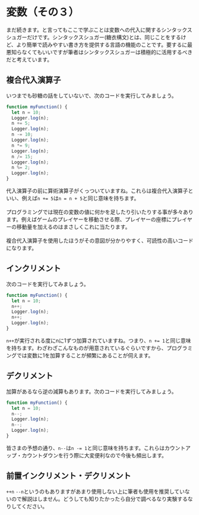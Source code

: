 # 変数（その３）
まだ続きます。と言ってもここで学ぶことは変数への代入に関するシンタックスシュガーだけです。シンタックスシュガー(糖衣構文)とは、同じことをするけど、より簡単で読みやすい書き方を提供する言語の機能のことです。要するに最悪知らなくてもいいですが筆者はシンタックスシュガーは積極的に活用するべきだと考えています。

## 複合代入演算子
いつまでも砂糖の話をしていないで、次のコードを実行してみましょう。

```Javascript
function myFunction() {
  let n = 10;
  Logger.log(n);
  n += 5;
  Logger.log(n);
  n -= 10;
  Logger.log(n);
  n *= 9;
  Logger.log(n);
  n /= 15;
  Logger.log(n);
  n %= 2;
  Logger.log(n);
}
```
代入演算子の前に算術演算子がくっついていますね。これらは複合代入演算子といい、例えば`n += 5`は`n = n + 5`と同じ意味を持ちます。
<br><br>
プログラミングでは現在の変数の値に何かを足したり引いたりする事が多々あります。例えばゲームのプレイヤーを移動させる際、プレイヤーの座標にプレイヤーの移動量を加えるのはまさしくこれに当たります。
<br><br>
複合代入演算子を使用したほうがその意図が分かりやすく、可読性の高いコードになります。

## インクリメント
次のコードを実行してみましょう。

```Javascript
function myFunction() {
  let n = 10;
  n++;
  Logger.log(n);
  n++;
  Logger.log(n);
}
```
`n++`が実行される度にnに1ずつ加算されていますね。つまり、`n += 1`と同じ意味を持ちます。わざわざこんなものが用意されているぐらいですから、プログラミングでは変数に1を加算することが頻繁にあることが伺えます。

## デクリメント
加算があるなら逆の減算もあります。次のコードを実行してみましょう。

```Javascript
function myFunction() {
  let n = 10;
  n--;
  Logger.log(n);
  n--;
  Logger.log(n);
}
```

皆さまの予想の通り、`n--`は`n -= 1`と同じ意味を持ちます。これらはカウントアップ・カウントダウンを行う際に大変便利なので今後も頻出します。

## 前置インクリメント・デクリメント
`++n` `--n`というのもありますがあまり使用しない上に筆者も使用を推奨していないので解説はしません。どうしても知りたかったら自分で調べるなり実験するなりしてください。